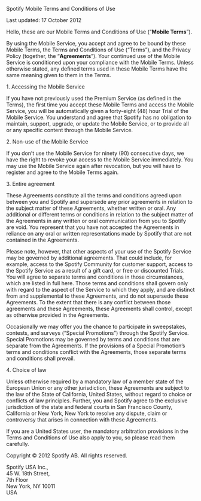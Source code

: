 Spotify Mobile Terms and Conditions of Use

Last updated: 17 October 2012

Hello, these are our Mobile Terms and Conditions of Use (“**Mobile Terms**”).

By using the Mobile Service, you accept and agree to be bound by these Mobile Terms, the Terms and Conditions of Use (“Terms”), and the Privacy Policy (together, the “**Agreements**”). Your continued use of the Mobile Service is conditioned upon your compliance with the Mobile Terms. Unless otherwise stated, any defined terms used in these Mobile Terms have the same meaning given to them in the Terms.

1\. Accessing the Mobile Service

If you have not previously used the Premium Service (as defined in the Terms), the first time you accept these Mobile Terms and access the Mobile Service, you will be automatically given a forty-eight (48) hour Trial of the Mobile Service. You understand and agree that Spotify has no obligation to maintain, support, upgrade, or update the Mobile Service, or to provide all or any specific content through the Mobile Service.

2\. Non-use of the Mobile Service

If you don’t use the Mobile Service for ninety (90) consecutive days, we have the right to revoke your access to the Mobile Service immediately. You may use the Mobile Service again after revocation, but you will have to register and agree to the Mobile Terms again.

3\. Entire agreement

These Agreements constitute all the terms and conditions agreed upon between you and Spotify and supersede any prior agreements in relation to the subject matter of these Agreements, whether written or oral. Any additional or different terms or conditions in relation to the subject matter of the Agreements in any written or oral communication from you to Spotify are void. You represent that you have not accepted the Agreements in reliance on any oral or written representations made by Spotify that are not contained in the Agreements.

Please note, however, that other aspects of your use of the Spotify Service may be governed by additional agreements. That could include, for example, access to the Spotify Community for customer support, access to the Spotify Service as a result of a gift card, or free or discounted Trials. You will agree to separate terms and conditions in those circumstances, which are listed in full here. Those terms and conditions shall govern only with regard to the aspect of the Service to which they apply, and are distinct from and supplemental to these Agreements, and do not supersede these Agreements. To the extent that there is any conflict between those agreements and these Agreements, these Agreements shall control, except as otherwise provided in the Agreements.

Occasionally we may offer you the chance to participate in sweepstakes, contests, and surveys (“Special Promotions”) through the Spotify Service. Special Promotions may be governed by terms and conditions that are separate from the Agreements. If the provisions of a Special Promotion’s terms and conditions conflict with the Agreements, those separate terms and conditions shall prevail.

4\. Choice of law

Unless otherwise required by a mandatory law of a member state of the European Union or any other jurisdiction, these Agreements are subject to the law of the State of California, United States, without regard to choice or conflicts of law principles. Further, you and Spotify agree to the exclusive jurisdiction of the state and federal courts in San Francisco County, California or New York, New York to resolve any dispute, claim or controversy that arises in connection with these Agreements.

If you are a United States user, the mandatory arbitration provisions in the Terms and Conditions of Use also apply to you, so please read them carefully.

Copyright © 2012 Spotify AB. All rights reserved.

Spotify USA Inc.,  
45 W. 18th Street,  
7th Floor  
New York, NY 10011  
USA